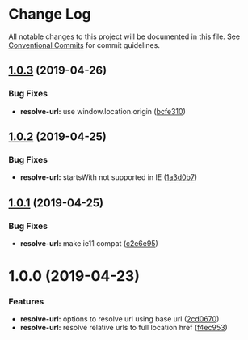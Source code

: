 # Change Log

All notable changes to this project will be documented in this file.
See [Conventional Commits](https://conventionalcommits.org) for commit guidelines.

## [1.0.3](https://github.com/Availity/sdk-js/compare/@availity/resolve-url@1.0.2...@availity/resolve-url@1.0.3) (2019-04-26)


### Bug Fixes

* **resolve-url:** use window.location.origin ([bcfe310](https://github.com/Availity/sdk-js/commit/bcfe310))





## [1.0.2](https://github.com/Availity/sdk-js/compare/@availity/resolve-url@1.0.1...@availity/resolve-url@1.0.2) (2019-04-25)


### Bug Fixes

* **resolve-url:** startsWith not supported in IE ([1a3d0b7](https://github.com/Availity/sdk-js/commit/1a3d0b7))





## [1.0.1](https://github.com/Availity/sdk-js/compare/@availity/resolve-url@1.0.0...@availity/resolve-url@1.0.1) (2019-04-25)


### Bug Fixes

* **resolve-url:** make ie11 compat ([c2e6e95](https://github.com/Availity/sdk-js/commit/c2e6e95))





# 1.0.0 (2019-04-23)


### Features

* **resolve-url:** options to resolve url using base url ([2cd0670](https://github.com/Availity/sdk-js/commit/2cd0670))
* **resolve-url:** resolve relative urls to full location href ([f4ec953](https://github.com/Availity/sdk-js/commit/f4ec953))
